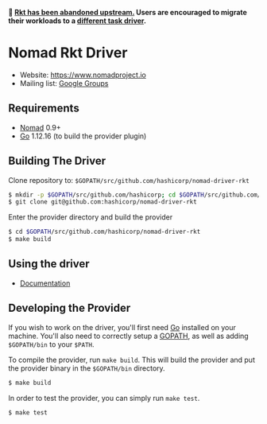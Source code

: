 **🚨 [Rkt has been abandoned upstream.](https://github.com/rkt/rkt) Users are encouraged to migrate their workloads to a [different task driver](https://nomadproject.io/docs/drivers/).**

Nomad Rkt Driver
==================

- Website: https://www.nomadproject.io
- Mailing list: [Google Groups](http://groups.google.com/group/nomad-tool)

Requirements
------------

- [Nomad](https://www.nomadproject.io/downloads.html) 0.9+
- [Go](https://golang.org/doc/install) 1.12.16 (to build the provider plugin)

Building The Driver
---------------------

Clone repository to: `$GOPATH/src/github.com/hashicorp/nomad-driver-rkt`

```sh
$ mkdir -p $GOPATH/src/github.com/hashicorp; cd $GOPATH/src/github.com/hashicorp
$ git clone git@github.com:hashicorp/nomad-driver-rkt
```

Enter the provider directory and build the provider

```sh
$ cd $GOPATH/src/github.com/hashicorp/nomad-driver-rkt
$ make build
```

Using the driver
----------------------

- [Documentation](https://nomadproject.io/docs/drivers/rkt/)

Developing the Provider
---------------------------

If you wish to work on the driver, you'll first need [Go](http://www.golang.org) installed on your machine. You'll also need to correctly setup a [GOPATH](http://golang.org/doc/code.html#GOPATH), as well as adding `$GOPATH/bin` to your `$PATH`.

To compile the provider, run `make build`. This will build the provider and put the provider binary in the `$GOPATH/bin` directory.

```sh
$ make build
```

In order to test the provider, you can simply run `make test`.

```sh
$ make test
```

